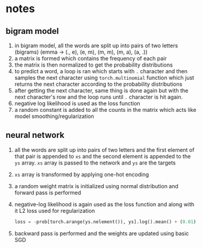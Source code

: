 # notes

## bigram model

1. in bigram model, all the words are split up into pairs of two letters (bigrams) (emma -> (., e), (e, m), (m, m), (m, a), (a, .))
2. a matrix is formed which contains the frequency of each pair
3. the matrix is then normalized to get the probability distributions
4. to predict a word, a loop is ran which starts with `.` character and then samples the next character using `torch.multinomial` function which just returns the next character according to the probability distributions
5. after getting the next character, same thing is done again but with the next character's row and the loop runs until `.` character is hit again.
6. negative log likelihood is used as the loss function
7. a random constant is added to all the counts in the matrix which acts like model smoothing/regularization

## neural network

1. all the words are split up into pairs of two letters and the first element of that pair is appended to `xs` and the second element is appended to the `ys` array. `xs` array is passed to the network and `ys` are the targets
2. `xs` array is transformed by applying one-hot encoding
3. a random weight matrix is initialized using normal distribution and forward pass is performed
4. negative-log likelihood is again used as the loss function and along with it L2 loss used for regularization

   ```py
   loss = -prob[torch.arange(ys.nelement()), ys].log().mean() + (0.01) * (W**2).mean()
   ```

5. backward pass is performed and the weights are updated using basic SGD
